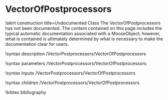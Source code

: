 <!-- MOOSE Documentation Stub: Remove this when content is added. -->

# VectorOfPostprocessors

!alert construction title=Undocumented Class
The VectorOfPostprocessors has not been documented. The content contained on this page includes the
typical automatic documentation associated with a MooseObject; however, what is contained is
ultimately determined by what is necessary to make the documentation clear for users.

!syntax description /VectorPostprocessors/VectorOfPostprocessors

!syntax parameters /VectorPostprocessors/VectorOfPostprocessors

!syntax inputs /VectorPostprocessors/VectorOfPostprocessors

!syntax children /VectorPostprocessors/VectorOfPostprocessors

!bibtex bibliography
